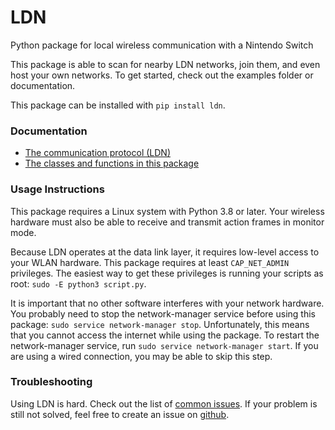 # LDN
Python package for local wireless communication with a Nintendo Switch

This package is able to scan for nearby LDN networks, join them, and even host your own networks. To get started, check out the examples folder or documentation.

This package can be installed with `pip install ldn`.

### Documentation
* [The communication protocol (LDN)](https://github.com/kinnay/NintendoClients/wiki/LDN-Protocol)
* [The classes and functions in this package](https://ldn.readthedocs.io)

### Usage Instructions
This package requires a Linux system with Python 3.8 or later. Your wireless hardware must also be able to receive and transmit action frames in monitor mode.

Because LDN operates at the data link layer, it requires low-level access to your WLAN hardware. This package requires at least `CAP_NET_ADMIN` privileges. The easiest way to get these privileges is running your scripts as root: `sudo -E python3 script.py`.

It is important that no other software interferes with your network hardware. You probably need to stop the network-manager service before using this package: `sudo service network-manager stop`. Unfortunately, this means that you cannot access the internet while using the package. To restart the network-manager service, run `sudo service network-manager start`. If you are using a wired connection, you may be able to skip this step.

### Troubleshooting
Using LDN is hard. Check out the list of [common issues](https://github.com/kinnay/LDN/wiki/Common-Issues). If your problem is still not solved, feel free to create an issue on [github](https://github.com/kinnay/LDN/issues).
